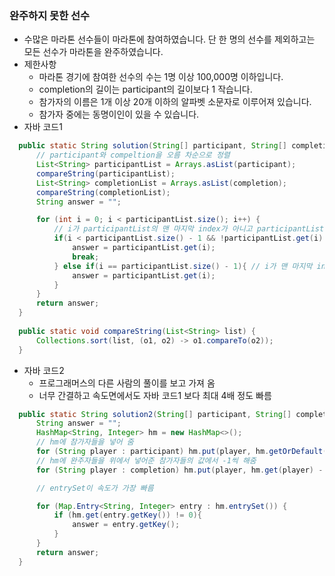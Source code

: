 ### 완주하지 못한 선수
  - 수많은 마라톤 선수들이 마라톤에 참여하였습니다. 단 한 명의 선수를 제외하고는 모든 선수가 마라톤을 완주하였습니다.
  - 제한사항
    - 마라톤 경기에 참여한 선수의 수는 1명 이상 100,000명 이하입니다.
    - completion의 길이는 participant의 길이보다 1 작습니다.
    - 참가자의 이름은 1개 이상 20개 이하의 알파벳 소문자로 이루어져 있습니다.
    - 참가자 중에는 동명이인이 있을 수 있습니다.
  - 자바 코드1
  ```java
    public static String solution(String[] participant, String[] completion) {
        // participant와 compeltion을 오름 차순으로 정렬
        List<String> participantList = Arrays.asList(participant);
        compareString(participantList);
        List<String> completionList = Arrays.asList(completion);
        compareString(completionList);
        String answer = "";

        for (int i = 0; i < participantList.size(); i++) {
            // i가 participantList의 맨 마지막 index가 아니고 participantList와 completionList의 값이 같지 않을 때 answer에 답을 저장 후 break
            if(i < participantList.size() - 1 && !participantList.get(i).equals(completionList.get(i)))  {
                answer = participantList.get(i);
                break;
            } else if(i == participantList.size() - 1){ // i가 맨 마지막 index까지 온 경우 맨 마지막 값을 answer에 저장
                answer = participantList.get(i);
            }
        }
        return answer;
    }
    
    public static void compareString(List<String> list) {
        Collections.sort(list, (o1, o2) -> o1.compareTo(o2));
    }
  ```
  - 자바 코드2
    - 프로그래머스의 다른 사람의 풀이를 보고 가져 옴
    - 너무 간결하고 속도면에서도 자바 코드1 보다 최대 4배 정도 빠름
  ```java
    public static String solution2(String[] participant, String[] completion) {
        String answer = "";
        HashMap<String, Integer> hm = new HashMap<>();
        // hm에 참가자들을 넣어 줌
        for (String player : participant) hm.put(player, hm.getOrDefault(player, 0) + 1);
        // hm에 완주자들을 위에서 넣어준 참가자들의 값에서 -1씩 해줌
        for (String player : completion) hm.put(player, hm.get(player) - 1);

        // entrySet이 속도가 가장 빠름

        for (Map.Entry<String, Integer> entry : hm.entrySet()) {
            if (hm.get(entry.getKey()) != 0){
                answer = entry.getKey();
            }
        }
        return answer;
    }
  ```

